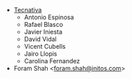 - [Tecnativa](https://www.tecnativa.com)
  - Antonio Espinosa
  - Rafael Blasco
  - Javier Iniesta
  - David Vidal
  - Vicent Cubells
  - Jairo Llopis
  - Carolina Fernandez
- Foram Shah \<<foram.shah@initos.com>\>
